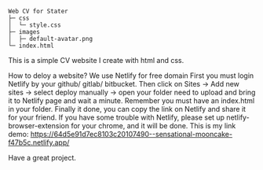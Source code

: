 ```
Web CV for Stater
├─ css
│  └─ style.css
├─ images
│  ├─ default-avatar.png
└─ index.html
```
This is a simple CV website I create with html and css.

How to deloy a website?
We use Netlify for free domain
First you must login Netlify by your github/ gitlab/ bitbucket. 
Then click on Sites -> Add new sites -> select deploy manually -> open your folder need to upload and bring it to Netlify page and wait a minute. Remember you must have an index.html in your folder.
Finally it done, you can copy the link on Netlify and share it for your friend.
If you have some trouble with Netlify, please set up netlify-browser-extension for your chrome, and it will be done.
This is my link demo: https://64d5e91d7ec8103c20107490--sensational-mooncake-f47b5c.netlify.app/

Have a great project.
